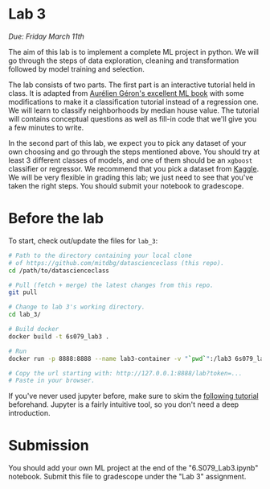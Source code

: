 # Lab 3
*Due: Friday March 11th*

The aim of this lab is to implement a complete ML project in python. We will go through the steps of data exploration, cleaning and transformation followed by model training and selection.

The lab consists of two parts. The first part is an interactive tutorial held in class. It is adapted from [Aurélien Géron's excellent ML book](https://github.com/ageron/handson-ml2) with some modifications to make it a classification tutorial instead of a regression one. We will learn to classify neighborhoods by median house value. The tutorial will contains conceptual questions as well as fill-in code that we'll give you a few minutes to write.

In the second part of this lab, we expect you to pick any dataset of your own choosing and go through the steps mentioned above. You should try at least 3 different classes of models, and one of them should be an `xgboost` classifier or regressor. We recommend that you pick a dataset from [Kaggle](https://www.kaggle.com/). We will be very flexible in grading this lab; we just need to see that you've taken the right steps. You should submit your notebook to gradescope.


# Before the lab
To start, check out/update the files for `lab_3`:

```bash
# Path to the directory containing your local clone
# of https://github.com/mitdbg/datascienceclass (this repo).
cd /path/to/datascienceclass

# Pull (fetch + merge) the latest changes from this repo.
git pull

# Change to lab 3's working directory.
cd lab_3/

# Build docker
docker build -t 6s079_lab3 .

# Run
docker run -p 8888:8888 --name lab3-container -v "`pwd`":/lab3 6s079_lab3

# Copy the url starting with: http://127.0.0.1:8888/lab?token=...
# Paste in your browser.
```

If you've never used jupyter before, make sure to skim the [following tutorial](https://realpython.com/jupyter-notebook-introduction/) beforehand. Jupyter is a fairly intuitive tool, so you don't need a deep introduction.

# Submission
You should add your own ML project at the end of the "6.S079_Lab3.ipynb" notebook.
Submit this file to gradescope under the "Lab 3" assignment.